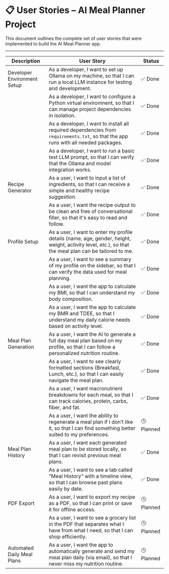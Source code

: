 # 📋 User Stories – AI Meal Planner Project

This document outlines the complete set of user stories that were implemented to build the AI Meal Planner app.

---

| **Description**             | **User Story**                                                                                                                                        | **Status** |
| --------------------------- | ----------------------------------------------------------------------------------------------------------------------------------------------------- | ---------- |
| Developer Environment Setup | As a developer, I want to set up Ollama on my machine, so that I can run a local LLM instance for testing and development.                            | ✅ Done     |
|                             | As a developer, I want to configure a Python virtual environment, so that I can manage project dependencies in isolation.                             | ✅ Done     |
|                             | As a developer, I want to install all required dependencies from `requirements.txt`, so that the app runs with all needed packages.                   | ✅ Done     |
|                             | As a developer, I want to run a basic test LLM prompt, so that I can verify that the Ollama and model integration works.                              | ✅ Done     |
| Recipe Generator            | As a user, I want to input a list of ingredients, so that I can receive a simple and healthy recipe suggestion.                                       | ✅ Done     |
|                             | As a user, I want the recipe output to be clean and free of conversational filler, so that it's easy to read and follow.                              | ✅ Done     |
| Profile Setup               | As a user, I want to enter my profile details (name, age, gender, height, weight, activity level, etc.), so that the meal plan can be tailored to me. | ✅ Done     |
|                             | As a user, I want to see a summary of my profile on the sidebar, so that I can verify the data used for meal planning.                                | ✅ Done     |
|                             | As a user, I want the app to calculate my BMI, so that I can understand my body composition.                                                          | ✅ Done     |
|                             | As a user, I want the app to calculate my BMR and TDEE, so that I understand my daily calorie needs based on activity level.                          | ✅ Done     |
| Meal Plan Generation        | As a user, I want the AI to generate a full day meal plan based on my profile, so that I can follow a personalized nutrition routine.                 | ✅ Done     |
|                             | As a user, I want to see clearly formatted sections (Breakfast, Lunch, etc.), so that I can easily navigate the meal plan.                            | ✅ Done     |
|                             | As a user, I want macronutrient breakdowns for each meal, so that I can track calories, protein, carbs, fiber, and fat.                               | ✅ Done     |
|                             | As a user, I want the ability to regenerate a meal plan if I don’t like it, so that I can find something better suited to my preferences.             | 🕒 Planned |
| Meal Plan History           | As a user, I want each generated meal plan to be stored locally, so that I can revisit previous meal plans.                                           | ✅ Done     |
|                             | As a user, I want to see a tab called "Meal History" with a timeline view, so that I can browse past plans easily by date.                            | ✅ Done     |
| PDF Export                  | As a user, I want to export my recipe as a PDF, so that I can print or save it for offline access.                                                    | 🕒 Planned |
|                             | As a user, I want to see a grocery list in the PDF that separates what I have from what I need, so that I can shop efficiently.                       | 🕒 Planned |
| Automated Daily Meal Plans  | As a user, I want the app to automatically generate and send my meal plan daily (via email), so that I never miss my nutrition routine.               | 🕒 Planned |
